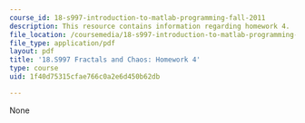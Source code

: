 ```yaml
---
course_id: 18-s997-introduction-to-matlab-programming-fall-2011
description: This resource contains information regarding homework 4.
file_location: /coursemedia/18-s997-introduction-to-matlab-programming-fall-2011/1f40d75315cfae766c0a2e6d450b62db_MIT18_S997F11_Homework_4.pdf
file_type: application/pdf
layout: pdf
title: '18.S997 Fractals and Chaos: Homework 4'
type: course
uid: 1f40d75315cfae766c0a2e6d450b62db

---
```

None